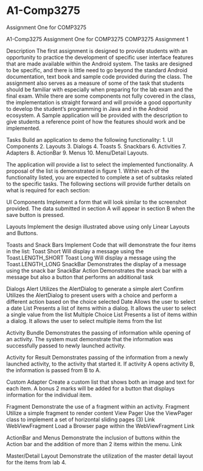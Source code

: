 # A1-Comp3275
Assignment One for COMP3275

A1-Comp3275
Assignment One for COMP3275 COMP3275 Assignment 1

Description The first assignment is designed to provide students with an opportunity to practice the development of specific user interface features that are made available within the Android system. The tasks are designed to be specific, and there is little need to go beyond the standard Android documentation, text book and sample code provided during the class. The assignment also serves as a measure of some of the task that students should be familiar with especially when preparing for the lab exam and the final exam. While there are some components not fully covered in the class, the implementation is straight forward and will provide a good opportunity to develop the student’s programming in Java and in the Android ecosystem. A Sample application will be provided with the description to give students a reference point of how the features should work and be implemented.

Tasks Build an application to demo the following functionality: 1. UI Components 2. Layouts 3. Dialogs 4. Toasts 5. Snackbars 6. Activities 7. Adapters 8. ActionBar 9. Menus 10. Menu/Detail Layouts.

The application will provide a list to select the implemented functionality. A proposal of the list is demonstrated in figure 1. Within each of the functionality listed, you are expected to complete a set of subtasks related to the specific tasks. The following sections will provide further details on what is required for each section:

UI Components Implement a form that will look similar to the screenshot provided. The data submitted in section A will appear in section B when the save button is pressed.

Layouts Implement the design illustrated above using only Linear Layouts and Buttons.

Toasts and Snack Bars Implement Code that will demonstrate the four items in the list: Toast Short Will display a message using the Toast.LENGTH_SHORT Toast Long Will display a message using the Toast.LENGTH_LONG SnackBar Demonstrates the display of a message using the snack bar SnackBar Action Demonstrates the snack bar with a message but also a button that performs an additional task

Dialogs Alert Utilizes the AlertDialog to generate a simple alert Confirm Utilizes the AlertDialog to present users with a choice and perform a different action based on the choice selected Date Allows the user to select a date List Presents a list of items within a dialog. It allows the user to select a single value from the list Multiple Choice List Presents a list of items within a dialog. It allows the user to select multiple items from the list

Activity Bundle Demonstrates the passing of information while opening of an activity. The system must demonstrate that the information was successfully passed to newly launched activity.

Activity for Result Demonstrates passing of the information from a newly launched activity, to the activity that started it. If activity A opens activity B, the information is passed from B to A.

Custom Adapter Create a custom list that shows both an image and text for each item. A bonus 2 marks will be added for a button that displays information for the individual item.

Fragment Demonstrate the use of a fragment within an activity. Fragment Utilize a simple fragment to render content View Pager Use the ViewPager class to implement a set of horizontal sliding pages (3) Link WebViewFragment Load a Browser page within the WebViewFragment Link

ActionBar and Menus Demonstrate the inclusion of buttons within the Action bar and the addition of more than 2 items within the menu. Link

Master/Detail Layout Demonstrate the utilization of the master detail layout for the items from lab 4.
